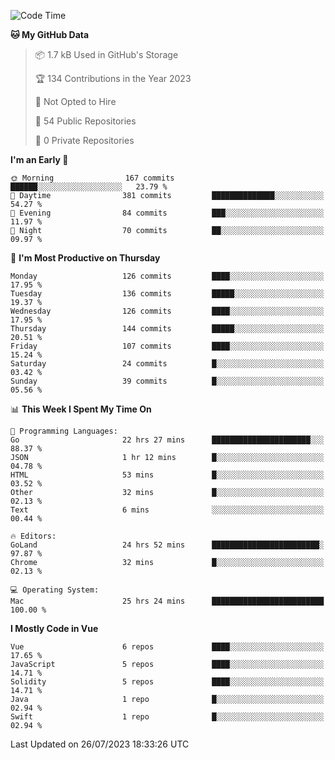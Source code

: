 <!--START_SECTION:waka-->
![Code Time](http://img.shields.io/badge/Code%20Time-762%20hrs%2044%20mins-blue)

**🐱 My GitHub Data** 

> 📦 1.7 kB Used in GitHub's Storage 
 > 
> 🏆 134 Contributions in the Year 2023
 > 
> 🚫 Not Opted to Hire
 > 
> 📜 54 Public Repositories 
 > 
> 🔑 0 Private Repositories 
 > 
**I'm an Early 🐤** 

```text
🌞 Morning                167 commits         ██████░░░░░░░░░░░░░░░░░░░   23.79 % 
🌆 Daytime                381 commits         ██████████████░░░░░░░░░░░   54.27 % 
🌃 Evening                84 commits          ███░░░░░░░░░░░░░░░░░░░░░░   11.97 % 
🌙 Night                  70 commits          ██░░░░░░░░░░░░░░░░░░░░░░░   09.97 % 
```
📅 **I'm Most Productive on Thursday** 

```text
Monday                   126 commits         ████░░░░░░░░░░░░░░░░░░░░░   17.95 % 
Tuesday                  136 commits         █████░░░░░░░░░░░░░░░░░░░░   19.37 % 
Wednesday                126 commits         ████░░░░░░░░░░░░░░░░░░░░░   17.95 % 
Thursday                 144 commits         █████░░░░░░░░░░░░░░░░░░░░   20.51 % 
Friday                   107 commits         ████░░░░░░░░░░░░░░░░░░░░░   15.24 % 
Saturday                 24 commits          █░░░░░░░░░░░░░░░░░░░░░░░░   03.42 % 
Sunday                   39 commits          █░░░░░░░░░░░░░░░░░░░░░░░░   05.56 % 
```


📊 **This Week I Spent My Time On** 

```text
💬 Programming Languages: 
Go                       22 hrs 27 mins      ██████████████████████░░░   88.37 % 
JSON                     1 hr 12 mins        █░░░░░░░░░░░░░░░░░░░░░░░░   04.78 % 
HTML                     53 mins             █░░░░░░░░░░░░░░░░░░░░░░░░   03.52 % 
Other                    32 mins             █░░░░░░░░░░░░░░░░░░░░░░░░   02.13 % 
Text                     6 mins              ░░░░░░░░░░░░░░░░░░░░░░░░░   00.44 % 

🔥 Editors: 
GoLand                   24 hrs 52 mins      ████████████████████████░   97.87 % 
Chrome                   32 mins             █░░░░░░░░░░░░░░░░░░░░░░░░   02.13 % 

💻 Operating System: 
Mac                      25 hrs 24 mins      █████████████████████████   100.00 % 
```

**I Mostly Code in Vue** 

```text
Vue                      6 repos             ████░░░░░░░░░░░░░░░░░░░░░   17.65 % 
JavaScript               5 repos             ████░░░░░░░░░░░░░░░░░░░░░   14.71 % 
Solidity                 5 repos             ████░░░░░░░░░░░░░░░░░░░░░   14.71 % 
Java                     1 repo              █░░░░░░░░░░░░░░░░░░░░░░░░   02.94 % 
Swift                    1 repo              █░░░░░░░░░░░░░░░░░░░░░░░░   02.94 % 
```




 Last Updated on 26/07/2023 18:33:26 UTC
<!--END_SECTION:waka-->
